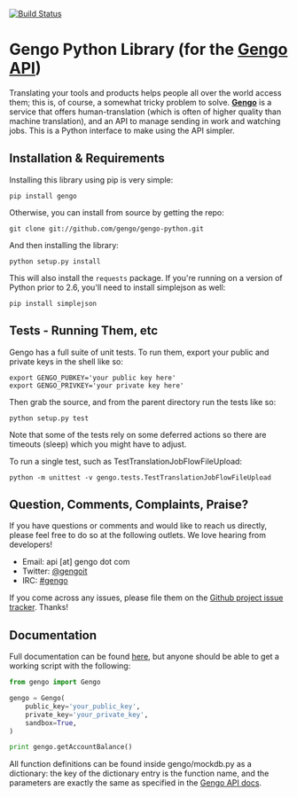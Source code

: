 [![Build Status](https://secure.travis-ci.org/gengo/gengo-python.png)](http://travis-ci.org/gengo/gengo-python)

Gengo Python Library (for the [Gengo API](http://gengo.com/api/))
======================================================================================================================================================
Translating your tools and products helps people all over the world access them; this is, of course, a
somewhat tricky problem to solve. **[Gengo](http://gengo.com/)** is a service that offers human-translation
(which is often of higher quality than machine translation), and an API to manage sending in work and watching
jobs. This is a Python interface to make using the API simpler.

Installation & Requirements
------------------------------------------------------------------------------------------------------------------------------------------------------
Installing this library using pip is very simple:

    pip install gengo

Otherwise, you can install from source by getting the repo:

    git clone git://github.com/gengo/gengo-python.git

And then installing the library:

    python setup.py install

This will also install the `requests` package. If you're running on a version of Python prior to 2.6, you'll need to install simplejson as well:

    pip install simplejson


Tests - Running Them, etc
------------------------------------------------------------------------------------------------------------------------------------------------------
Gengo has a full suite of unit tests. To run them, export your public and private keys in the shell like so:

```shell
export GENGO_PUBKEY='your public key here'
export GENGO_PRIVKEY='your private key here'
```

Then grab the source, and from the parent directory run the tests like so:

    python setup.py test

Note that some of the tests rely on some deferred actions so there are timeouts (sleep) which you might have to adjust.

To run a single test, such as TestTranslationJobFlowFileUpload:

    python -m unittest -v gengo.tests.TestTranslationJobFlowFileUpload


Question, Comments, Complaints, Praise?
------------------------------------------------------------------------------------------------------------------------------------------------------
If you have questions or comments and would like to reach us directly, please feel free to do so at the following outlets. We love hearing from
developers!

* Email: api [at] gengo dot com
* Twitter: [@gengoit](https://twitter.com/gengoit)
* IRC: [#gengo](irc://irc.freenode.net/gengo)

If you come across any issues, please file them on the [Github project issue tracker](https://github.com/gengo/gengo-python/issues). Thanks!


Documentation
------------------------------------------------------------------------------------------------------------------------------------------------------
Full documentation can be found [here](http://developers.gengo.com), but anyone should be able to get a working script with the following:

```python
from gengo import Gengo

gengo = Gengo(
    public_key='your_public_key',
    private_key='your_private_key',
    sandbox=True,
)

print gengo.getAccountBalance()
```

All function definitions can be found inside gengo/mockdb.py as a dictionary: the key of the dictionary entry is the function name, and the parameters
are exactly the same as specified in the [Gengo API docs](http://developers.gengo.com).
